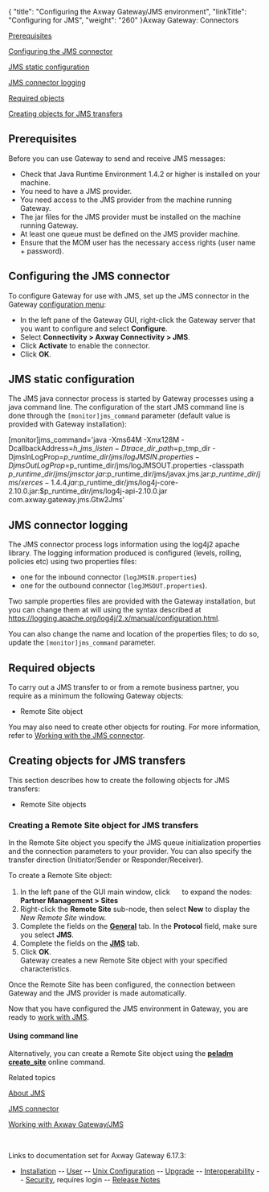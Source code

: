 {
    "title": "Configuring the Axway Gateway/JMS environment",
    "linkTitle": "Configuring for JMS",
    "weight": "260"
}<span class="mc-variable axway_variables.Component_Long_Name variable">Axway Gateway</span>: Connectors

[Prerequisites](#Prerequisites)

[Configuring the JMS connector](#Configuration)

[JMS static configuration](#JMSstatic)

[JMS connector logging](#JMSlog)

[Required objects](#Required_objects)

[Creating objects for JMS transfers](#Creating_objects_for_JMS_transfers)

<span id="Prerequisites"></span>

## Prerequisites

Before you can use Gateway to send and receive JMS messages:

-   Check that Java Runtime Environment 1.4.2 or higher is installed on your machine.
-   You need to have a JMS provider.
-   You need access to the JMS provider from the machine running Gateway.
-   The <span class="code">jar</span> files for the JMS provider must be installed on the machine running Gateway.
-   At least one queue must be defined on the JMS provider machine.
-   Ensure that the MOM user has the necessary access rights (user name + password).

<span id="Configuration"></span>

## Configuring the JMS connector

To configure Gateway for use with JMS, set up the JMS connector in the Gateway [configuration menu](../../../configuration_start_here/config_procedure#Configuring_Gateway):

-   In the left pane of the Gateway GUI, right-click the Gateway server that you want to configure and select <span style="font-weight: bold;">Configure</span>.
-   Select <span style="font-weight: bold;">Connectivity > Axway Connectivity > JMS</span>.
-   Click <span style="font-weight: bold;">Activate</span> to enable the connector.
-   Click <span style="font-weight: bold;">OK</span>.

<span id="JMSstatic"></span>

## JMS static configuration

The JMS java connector process is started by Gateway processes using a java command line. The configuration of the start JMS command line is done through the `[monitor]jms_command` parameter (default value is provided with Gateway installation):

\[monitor\]jms\_command='java -Xms64M -Xmx128M -DcallbackAddress=$h\_jms\_listen -Dtrace\_dir\_path=$p\_tmp\_dir -DjmsInLogProp=$p\_runtime\_dir/jms/logJMSIN.properties -DjmsOutLogProp=$p\_runtime\_dir/jms/logJMSOUT.properties -classpath $p\_runtime\_dir/jms/jmsctor.jar:$p\_runtime\_dir/jms/javax.jms.jar:$p\_runtime\_dir/jms/xerces-1.4.4.jar:$p\_runtime\_dir/jms/log4j-core-2.10.0.jar:$p\_runtime\_dir/jms/log4j-api-2.10.0.jar com.axway.gateway.jms.Gtw2Jms'

<span id="JMSlog"></span>

## JMS connector logging

The JMS connector process logs information using the log4j2 apache library. The logging information produced is configured (levels, rolling, policies etc) using two properties files:

-   one for the inbound connector (`logJMSIN.properties`)
-   one for the outbound connector (`logJMSOUT.properties`).

Two sample properties files are provided with the Gateway installation, but you can change them at will using the syntax described at <https://logging.apache.org/log4j/2.x/manual/configuration.html>.

You can also change the name and location of the properties files; to do so, update the `[monitor]jms_command` parameter.

<span id="Required_objects"></span>

## Required objects

To carry out a JMS transfer to or from a remote business partner, you require as a minimum the following Gateway objects:

-   Remote Site object

You may also need to create other objects for routing. For more information, refer to [Working with the JMS connector](../jms_working_with).

<span id="Creating_objects_for_JMS_transfers"></span>

## Creating objects for JMS transfers

This section describes how to create the following objects for JMS transfers:

-   Remote Site objects

<span id="Creating_remote_site_object_for_JMS_transfers"></span>

### Creating a Remote Site object for JMS transfers

In the Remote Site object you specify the JMS queue initialization properties and the connection parameters to your provider. You can also specify the transfer direction (Initiator/Sender or Responder/Receiver).

To create a Remote Site object:

1.  In the left pane of the GUI main window, click <img src="/Images/Gateway/expand_marker.gif" width="16" height="16" /> to expand the nodes:<span style="font-weight: bold;">  
    Partner Management > Sites</span>
2.  Right-click the <span style="font-weight: bold;">Remote Site</span> sub-node, then select <span style="font-weight: bold;">New</span> to display the <span style="font-style: italic;">New Remote Site</span> window.
3.  Complete the fields on the <span style="font-weight: bold;">[General](../../../managing_partners_start_here/sites_start_here/managing_remote_sites/remote_site_general_tab)</span> tab. In the <span style="font-weight: bold;">Protocol</span> field, make sure you select <span style="font-weight: bold;">JMS</span>.
4.  Complete the fields on the <span style="font-weight: bold;">[JMS](../../../managing_partners_start_here/sites_start_here/managing_remote_sites/remote_site_jms_tab)</span> tab.
5.  Click <span style="font-weight: bold;">OK</span>.  
    Gateway creates a new Remote Site object with your specified characteristics.

Once the Remote Site has been configured, the connection between Gateway and the JMS provider is made automatically.

Now that you have configured the JMS environment in Gateway, you are ready to [work with JMS](../jms_working_with).

#### Using command line

Alternatively, you can create a Remote Site object using the <span style="font-weight: bold;">[peladm create\_site](../../../managing_partners_start_here/sites_start_here/managing_local_sites_cli/managing_remote_sites_cli#peladm_create_site)</span> online command.

Related topics

[About JMS](../)

[JMS connector](../jms_connector)

[Working with <span class="mc-variable axway_variables.Component_Long_Name variable">Axway Gateway</span>/JMS](../jms_working_with)

 

Links to documentation set for Axway Gateway <span class="mc-variable axway_variables.Release_Number variable">6.17.3</span>:

-   [Installation](#) -- [User](#) -- [Unix Configuration](#) -- [Upgrade](#) -- [Interoperability](#) -- [Security](#), requires login -- [Release Notes](#)
